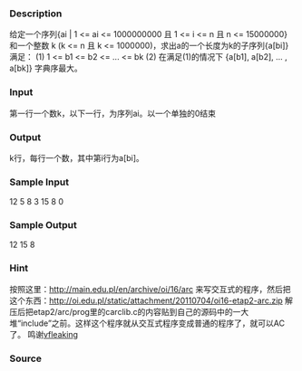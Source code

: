 
### Description
给定一个序列{ai | 1 <= ai <= 1000000000 且 1 <= i <= n 且 n <= 15000000}和一个整数 k (k <= n 且 k <= 1000000)，求出a的一个长度为k的子序列{a[bi]}满足： (1) 1 <= b1 <= b2 <= ... <= bk (2) 在满足(1)的情况下 {a[b1], a[b2], ... , a[bk]} 字典序最大。
### Input
第一行一个数k，以下一行，为序列ai。以一个单独的0结束
### Output
k行，每行一个数，其中第i行为a[bi]。
### Sample Input
12
5 8 3 15 8 0

### Sample Output
12
15
8
### Hint
按照这里：http://main.edu.pl/en/archive/oi/16/arc
来写交互式的程序，然后把这个东西：http://oi.edu.pl/static/attachment/20110704/oi16-etap2-arc.zip
解压后把etap2/arc/prog里的carclib.c的内容贴到自己的源码中的一大堆“include”之前。这样这个程序就从交互式程序变成普通的程序了，就可以AC了。
鸣谢[vfleaking](http://61.187.179.132/JudgeOnline/userinfo.php?user=vfleaking)
### Source
